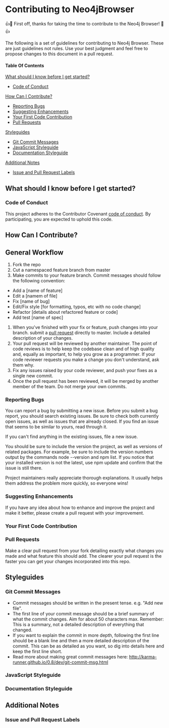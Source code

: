 # Contributing to Neo4jBrowser

:+1::tada: First off, thanks for taking the time to contribute to the Neo4j Browser! :tada::+1:

The following is a set of guidelines for contributing to Neo4j Browser. These are just guidelines not rules. Use your best judgment and feel free to propose changes to this document in a pull request.

#### Table Of Contents

[What should I know before I get started?](#what-should-i-know-before-i-get-started)
  * [Code of Conduct](#code-of-conduct)

[How Can I Contribute?](#how-can-i-contribute)
  * [Reporting Bugs](#reporting-bugs)
  * [Suggesting Enhancements](#suggesting-enhancements)
  * [Your First Code Contribution](#your-first-code-contribution)
  * [Pull Requests](#pull-requests)

[Styleguides](#styleguides)
  * [Git Commit Messages](#git-commit-messages)
  * [JavaScript Styleguide](#javascript-styleguide)
  * [Documentation Styleguide](#documentation-styleguide)

[Additional Notes](#additional-notes)
  * [Issue and Pull Request Labels](#issue-and-pull-request-labels)

## What should I know before I get started?

### Code of Conduct

This project adheres to the Contributor Covenant [code of conduct](CODE_OF_CONDUCT.md).
By participating, you are expected to uphold this code.


## How Can I Contribute?

## General Workflow
1. Fork the repo
1. Cut a namespaced feature branch from master
1. Make commits to your feature branch. Commit messages should follow the following convention:
  - Add a [name of feature]
  - Edit a [namem of file]
  - Fix [name of bug]
  - Edit/Fix style [for formatting, typos, etc with no code change]
  - Refactor [details about refactored feature or code]
  - Add test [name of spec]
1. When you've finished with your fix or feature, push changes into your branch. submit a [pull request](#pull-requests)
   directly to master. Include a detailed description of your changes.
1. Your pull request will be reviewed by another maintainer. The point of code
   reviews is to help keep the codebase clean and of high quality and, equally
   as important, to help you grow as a programmer. If your code reviewer
   requests you make a change you don't understand, ask them why.
1. Fix any issues raised by your code reviewer, and push your fixes as a single
   new commit.
1. Once the pull request has been reviewed, it will be merged by another member of the team. Do not merge your own commits.

### Reporting Bugs
You can report a bug by submitting a new issue. Before you submit a bug report, you should search existing issues. Be sure to check both currently open issues, as well as issues that are already closed. If you find an issue that seems to be similar to yours, read through it.

If you can't find anything in the existing issues, file a new issue.

You should be sure to include the version the project, as well as versions of related packages. For example, be sure to include the version numbers output by the commands node --version and npm list. If you notice that your installed version is not the latest, use npm update and confirm that the issue is still there.

Project maintainers really appreciate thorough explanations. It usually helps them address the problem more quickly, so everyone wins!

### Suggesting Enhancements
If you have any idea about how to enhance and improve the project and make it better, please create a pull request with your improvement.

### Your First Code Contribution
### Pull Requests
Make a clear pull request from your fork detailing exactly what changes you made and what feature this should add. The clearer your pull request is the faster you can get your changes incorporated into this repo.

## Styleguides
### Git Commit Messages
- Commit messages should be written in the present tense. e.g. "Add new file".
- The first line of your commit message should be a brief summary of what the
  commit changes. Aim for about 50 characters max. Remember: This is a summary,
  not a detailed description of everything that changed.
- If you want to explain the commit in more depth, following the first line should
  be a blank line and then a more detailed description of the commit. This can be
  as detailed as you want, so dig into details here and keep the first line short.
- Read more about making great commit messages here:
  http://karma-runner.github.io/0.8/dev/git-commit-msg.html

### JavaScript Styleguide
### Documentation Styleguide

## Additional Notes
### Issue and Pull Request Labels